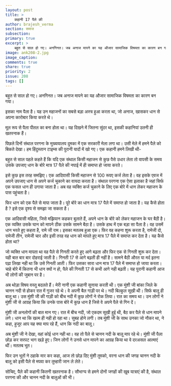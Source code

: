 ```yaml
---
layout: post
title: >
    कहानी 17 पैले की
author: brajesh_verma
section: समाज
subsection:
primary: true
excerpt: >
    बहुत से साल हो गए। अनगिनत। जब अनाज मापने का यह औजार सामाजिक विषमता का कारण बन गया। इसका नाम पैला है। यह उन महाजनों का सबसे बड़ा अस्त्र हुआ करता था, जो अनाज, खासकर धान से अपना कारोबार किया करते थे।
image: ank208-2.jpg
image_caption: 
comments: true
share: true
priority: 2
issue: 208
tags: []
---
```


बहुत से साल हो गए। अनगिनत। जब अनाज मापने का यह औजार सामाजिक विषमता का कारण बन गया।

इसका नाम पैला है। यह उन महाजनों का सबसे बड़ा अस्त्र हुआ करता था, जो अनाज, खासकर धान से अपना कारोबार किया करते थे।

मूल रूप से पैला पीतल का बना होता था। यह दिखने में जितना सुंदर था, इसकी कहानियां उतनी ही खतरनाक हैं।

पिछले दिनों संथाल परगना के मुख्ययालय दुमका में एक सरकारी मेला लगा था। उसी मेले में हमने पैले को बिकते देखा। हम हिंदुस्तान टाइम्स की पुरानी यादों में खो गए। एक कहानी हमने लिखी थी-

बहुत से साल पहले कहते हैं कि यदि एक संथाल किसी महाजन से कुछ पैसे उधार लेता तो वापसी के समय उसके उपजाए धान के बोरे मात्र 17 पैले की नपाई में ही समाप्त हो जाया करते।

इसे कुछ इस तरह समझिए। एक आदिवासी किसी महाजन से 100 रूपए कर्ज लेता है। वह इसके एवज में अपने उपजाए धान से अपने कर्ज चुकाने का वायदा करता है। संथाल परगना एक ऐसा इलाका है जहां सिर्फ एक फसल धान ही उगाया जाता है। अब वह व्यक्ति कर्ज चुकाने के लिए एक बोरे में धान लेकर महाजन के पास पहुंचता है।

फिर धान को एक पैले से मापा जाता है। पूरे बोरे का धान मात्र 17 पैले में समाप्त हो जाता है।
यह कैसे होता है ? इसे एक दृश्य से समझा जा सकता है।

एक आदिवासी महिला, जिसे मझियान कहकर बुलाते हैं, अपने धान के बोरे को लेकर महाजन के घर बैठी है। एक व्यक्ति उसके घान को मापने ठीक उसके सामने बैठा है। उसके हाथ में एक बड़ा सा पैला है। वह उसमें धान भरते हुए कहता है, रामे जी राम। इसका मतलब हुआ एक। फिर वह कहना शुरू करता है, रामेजी दो, रामेजी तीन, रामेजी चार और इसी तरह वह धान को मापते हुए मात्र 17 पैले में समाप्त कर देता है। यह कैसे होता था?

जो व्यक्ति धान मापता था वह पैले से गिनती करते हुए आगे बढ़ता और फिर एक से गिनती शुरू कर देता। यही बात बार बार दोहराई जाती है। गिनती 17 से आगे बढ़ती ही नहीं है। सामने बैठी औरत या मर्द इतना पढ़ा लिखा नही था कि उसे गिनती आती। फिर उसका सारा धान मात्र 17 पैले में समाप्त हो जाया करता। चाहे बोरे में कितना भी धान क्यों न हो, पैले की गिनती 17 से कभी आगे नही बढ़ती। यह पुरानी कहानी आज भी लोगों की जुबान पर है।

अब थोड़ा विषय वस्तु बदलते हैं। मेरी नानी एक कहानी सुनाया करती थी। एक मुंशी जी बांका जिले के चानन नदी से होकर रात में गुजर रहे थे। वे अपनी बैल गाड़ी पर थे। नदी बिल्कुल सूखी थी। सिर्फ बालू ही बालू था। उस मुंशी जी की गाड़ी को बीच नदी में कुछ लोगों ने रोक लिया। रात का समय था। उन लोगों ने मुंशी जी से आग्रह किया कि उनके पास बोरे में कुछ धान है जिसे वे अपने पैले से गिन दें।

मुंशी जी अनलोगों की बात मान गए। रात में बीच नदी, जो एकदम सूखी हुई थी, बैठ कर पैले से धान मापने लगे। धान था कि खत्म ही नही हो रहा था। सुबह होने लगी। तब मुंशी जी के साथ उनका जो नौकर था, ने कहा, हुजूर आप यह  क्या माप रहे हैं, धान कि नदी का बालू।

अब मुंशी जी ने देखा, वहां कोई धान नही था। वह तो पैले से चानन नदी के बालू माप रहे थे।
मुंशी जी पैला छोड़ कर सरपट भाग खड़े हुए। जिन लोगों ने उनसे धान मापने का आग्रह किया था वे दरअसल आत्माएं थीं। मतलब भूत।

फिर उन भूतों ने ठहाके मार कर कहा, आज तो छोड़ दिए मुंशी तुमको, वरना धान की जगह चानन नदी के बालू को इसी पैले से मपवा कर तुम्हारी जान ले लेते।

सोचिए, पैले की कहानी कितनी खतरनाक है। सौभाग्य से हमने दोनों जगहों की खूब यात्राएं की है, संथाल परगना की और चानन नदी के बालुओं की भी।

